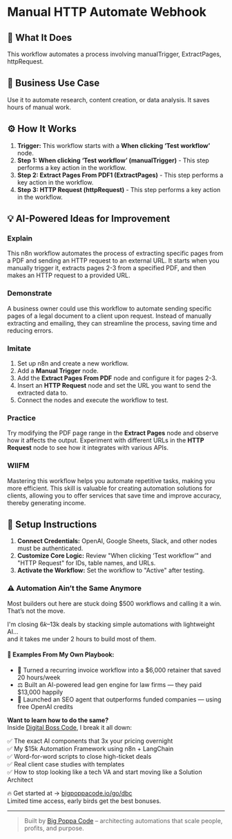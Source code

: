 # Manual HTTP Automate Webhook

## 🚀 What It Does
This workflow automates a process involving manualTrigger, ExtractPages, httpRequest.

## 💼 Business Use Case
Use it to automate research, content creation, or data analysis. It saves hours of manual work.

## ⚙️ How It Works
1.  **Trigger:** This workflow starts with a **When clicking ‘Test workflow’** node.
2. **Step 1: When clicking ‘Test workflow’ (manualTrigger)** - This step performs a key action in the workflow.
3. **Step 2: Extract Pages From PDF1 (ExtractPages)** - This step performs a key action in the workflow.
4. **Step 3: HTTP Request (httpRequest)** - This step performs a key action in the workflow.

## 💡 AI-Powered Ideas for Improvement
### Explain
This n8n workflow automates the process of extracting specific pages from a PDF and sending an HTTP request to an external URL. It starts when you manually trigger it, extracts pages 2-3 from a specified PDF, and then makes an HTTP request to a provided URL.

### Demonstrate
A business owner could use this workflow to automate sending specific pages of a legal document to a client upon request. Instead of manually extracting and emailing, they can streamline the process, saving time and reducing errors.

### Imitate
1. Set up n8n and create a new workflow.
2. Add a **Manual Trigger** node.
3. Add the **Extract Pages From PDF** node and configure it for pages 2-3.
4. Insert an **HTTP Request** node and set the URL you want to send the extracted data to.
5. Connect the nodes and execute the workflow to test.

### Practice
Try modifying the PDF page range in the **Extract Pages** node and observe how it affects the output. Experiment with different URLs in the **HTTP Request** node to see how it integrates with various APIs.

### WIIFM
Mastering this workflow helps you automate repetitive tasks, making you more efficient. This skill is valuable for creating automation solutions for clients, allowing you to offer services that save time and improve accuracy, thereby generating income.

## 🔧 Setup Instructions
1. **Connect Credentials:** OpenAI, Google Sheets, Slack, and other nodes must be authenticated.
2. **Customize Core Logic:** Review "When clicking ‘Test workflow’" and "HTTP Request" for IDs, table names, and URLs.
3. **Activate the Workflow:** Set the workflow to "Active" after testing.

### ⚠️ Automation Ain’t the Same Anymore

Most builders out here are stuck doing $500 workflows and calling it a win.  
That’s not the move.  

I'm closing $6k–$13k deals by stacking simple automations with lightweight AI...  
and it takes me under 2 hours to build most of them.

#### 🧠 Examples From My Own Playbook:
- 🔁 Turned a recurring invoice workflow into a $6,000 retainer that saved 20 hours/week  
- ⚖️ Built an AI-powered lead gen engine for law firms — they paid $13,000 happily  
- 🚀 Launched an SEO agent that outperforms funded companies — using free OpenAI credits  

**Want to learn how to do the same?**  
Inside [Digital Boss Code](https://bigpoppacode.io/go/dbc), I break it all down:

✅ The exact AI components that 3x your pricing overnight  
✅ My $15k Automation Framework using n8n + LangChain  
✅ Word-for-word scripts to close high-ticket deals  
✅ Real client case studies with templates  
✅ How to stop looking like a tech VA and start moving like a Solution Architect  

🔥 Get started at → [bigpoppacode.io/go/dbc](https://bigpoppacode.io/go/dbc)  
Limited time access, early birds get the best bonuses.

---
> Built by [Big Poppa Code](https://bigpoppacode.io) – architecting automations that scale people, profits, and purpose.
